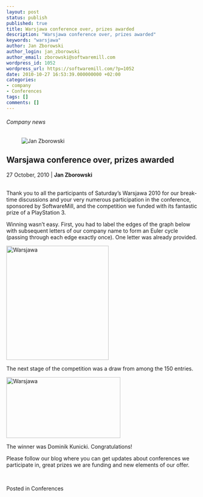 ```yaml
---
layout: post
status: publish
published: true
title: Warsjawa conference over, prizes awarded
description: "Warsjawa conference over, prizes awarded"
keywords: "warsjawa"
author: Jan Zborowski
author_login: jan_zborowski
author_email: zborowski@softwaremill.com
wordpress_id: 1052
wordpress_url: https://softwaremill.com/?p=1052
date: 2010-10-27 16:53:39.000000000 +02:00
categories:
- company
- Conferences
tags: []
comments: []
---
```


<h6>Company news</h6>
<div class="post-header clearfix">
<figure><div class="image"><img src="https://softwaremill.com/wp-content/uploads/2013/04/zborowski.jpg" alt="Jan Zborowski"></div></figure><div class="title">
<h2 class="font-dark-blue font-normal">Warsjawa conference over, prizes awarded</h2>27 October, 2010 | <b>Jan Zborowski</b><br><br>
</div>
</div>
<div class="post-rows"><div class="text">
<p id="Postyarchiwalne-Warsjawaconferenceover,prizesawarded">Thank you to all the participants of Saturday’s Warsjawa 2010 for our break-time discussions and your very numerous participation in the conference, sponsored by SoftwareMill, and the competition we funded with its fantastic prize of a PlayStation 3.</p>
<p>Winning wasn’t easy. First, you had to label the edges of the graph below with subsequent letters of our company name to form an Euler cycle (passing through each edge exactly once). One letter was already provided.</p>
<p><a href="https://softwaremill.com/wp-content/uploads/2013/08/graf1.jpg"><img class="alignnone size-medium wp-image-1053" alt="Warsjawa" src="https://softwaremill.com/wp-content/uploads/2013/08/graf1-269x300.jpg" width="269" height="300"></a></p>
<p>The next stage of the competition was a draw from among the 150 entries.</p>
<p><a href="https://softwaremill.com/wp-content/uploads/2013/08/Warsjawa-2010-zdj%C4%99cie-zwyci%C4%99zcy.jpg"><img class="alignnone size-medium wp-image-1054" alt="Warsjawa" src="https://softwaremill.com/wp-content/uploads/2013/08/Warsjawa-2010-zdj%C4%99cie-zwyci%C4%99zcy-300x160.jpg" width="300" height="160"></a></p>
<p>The winner was Dominik Kunicki. Congratulations!</p>
<p>Please follow our blog where you can get updates about conferences we participate in, great prizes we are funding and new elements of our offer.</p>
<p> </p>
</div></div>
<div class="post-footer">Posted in Conferences</div>
